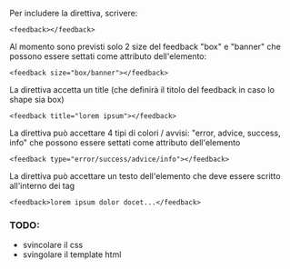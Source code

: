 Per includere la direttiva, scrivere:

    <feedback></feedback>

Al momento sono previsti solo 2 size del feedback "box" e "banner" che possono essere settati come attributo dell'elemento: 

    <feedback size="box/banner"></feedback>

La direttiva accetta un title (che definirà il titolo del feedback in caso lo shape sia box)

    <feedback title="lorem ipsum"></feedback>
  
La direttiva può accettare 4 tipi di colori / avvisi: "error, advice, success, info" che possono essere settati come attributo dell'elemento

    <feedback type="error/success/advice/info"></feedback>
 
La direttiva può accettare un testo dell'elemento che deve essere scritto all'interno dei tag 

    <feedback>lorem ipsum dolor docet...</feedback>


### TODO:
- svincolare il css
- svingolare il template html
